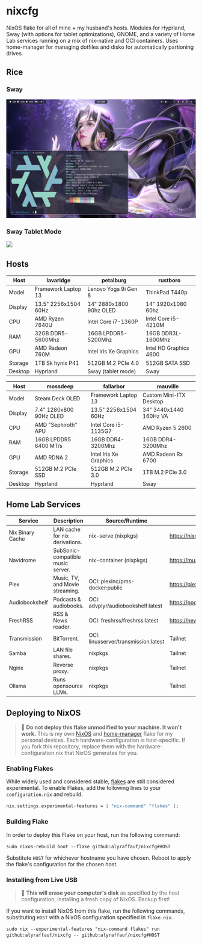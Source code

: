 # nixcfg
NixOS flake for all of mine + my husband's hosts. Modules for Hyprland, Sway (with options for tablet optimizations), GNOME, and a variety of Home Lab services running on a mix of nix-native and OCI containers. Uses home-manager for managing dotfiles and disko for automatically partioning drives.

## Rice
### Sway
![](./_img/sway.png)
### Sway Tablet Mode
![](./_img/sway-tablet.png)

## Hosts
| Host    | lavaridge            | petalburg               | rustboro               |
|---------|----------------------|-------------------------|------------------------|
| Model   | Framework Laptop 13  | Lenovo Yoga 9i Gen 8    | ThinkPad T440p         |
| Display | 13.5" 2256x1504 60Hz | 14" 2880x1800 90hz OLED | 14" 1920x1080 60hz     |
| CPU     | AMD Ryzen 7640U      | Intel Core i7-1360P     | Intel Core i5-4210M    |
| RAM     | 32GB DDR5-5600Mhz    | 16GB LPDDR5-5200Mhz     | 16GB DDR3L-1600Mhz     |
| GPU     | AMD Radeon 760M      | Intel Iris Xe Graphics  | Intel HD Graphics 4600 |
| Storage | 1TB Sk hynix P41     | 512GB M.2 PCIe 4.0      | 512GB SATA SSD         |
| Desktop | Hyprland             | Sway (tablet mode)      | Sway                   |

| Host    | mossdeep                | fallarbor              | mauville                |
|---------|-------------------------|------------------------|-------------------------|
| Model   | Steam Deck OLED         | Framework Laptop 13    | Custom Mini-ITX Desktop |
| Display | 7.4" 1280x800 90Hz OLED | 13.5" 2256x1504 60Hz   | 34" 3440x1440 160Hz VA  |
| CPU     | AMD "Sephiroth" APU     | Intel Core i5-1135G7   | AMD Ryzen 5 2600        |
| RAM     | 16GB LPDDR5 6400 MT/s   | 16GB DDR4-3200Mhz      | 16GB DDR4-3200Mhz       |
| GPU     | AMD RDNA 2              | Intel Iris Xe Graphics | AMD Radeon Rx 6700      |
| Storage | 512GB M.2 PCIe SSD      | 512GB M.2 PCIe 3.0     | 1TB M.2 PCIe 3.0        |
| Desktop | Hyprland                | Hyprland               | Sway                    |

## Home Lab Services
| Service          | Description                       | Source/Runtime                       | Domain                           |
|------------------|-----------------------------------|--------------------------------------|----------------------------------|
| Nix Binary Cache | LAN cache for nix derivations.    | nix-serve (nixpkgs)                  | https://nixcache.raffauflabs.com |
| Navidrome        | SubSonic-compatible music server. | nix-container (nixpkgs)              | https://music.raffauflabs.com    |
| Plex             | Music, TV, and Movie streaming.   | OCI: plexinc/pms-docker:public       | https://plex.raffauflabs.com     |
| Audiobookshelf   | Podcasts & audiobooks.            | OCI: advplyr/audiobookshelf:latest   | https://podcasts.raffauflabs.com |
| FreshRSS         | RSS & News reader.                | OCI: freshrss/freshrss:latest        | https://news.raffauflabs.com     |
| Transmission     | BitTorrent.                       | OCI: linuxserver/transmission:latest | Tailnet                          |
| Samba            | LAN file shares.                  | nixpkgs                              | Tailnet                          |
| Nginx            | Reverse proxy.                    | nixpkgs                              | Tailnet                          |
| Ollama           | Runs opensource LLMs.             | nixpkgs                              | Tailnet                          |

## Deploying to NixOS
> :red_circle: **Do not deploy this flake unmodified to your machine. It won't work.**
> This is my own [NixOS](https://nixos.org/) and [home-manager](https://github.com/nix-community/home-manager) flake for my personal devices.
> Each hardware-configuration is host-specific. If you fork this repository, replace them with the hardware-configuration.nix that NixOS generates for you.

### Enabling Flakes
While widely used and considered stable, [flakes](https://nixos.wiki/wiki/Flakes) are still considered experimental. To enable Flakes, add the following lines to your `configuration.nix` and rebuild.
```nix
nix.settings.experimental-features = [ "nix-command" "flakes" ];
```
### Building Flake
In order to deploy this Flake on your host, run the following command:
```console
sudo nixos-rebuild boot --flake github:alyraffauf/nixcfg#HOST
```
Substitute `HOST` for whichever hostname you have chosen. Reboot to apply the flake's configuration for the chosen host.

### Installing from Live USB
> :red_circle: **This will erase your computer's disk** as specified by the host configuration, installing a fresh copy of NixOS. Backup first!

If you want to install NixOS from this flake, run the following commands, substituting `HOST` with a NixOS configuration specified in `flake.nix`.
```console
sudo nix --experimental-features "nix-command flakes" run github:alyraffauf/nixcfg -- github:alyraffauf/nixcfg#HOST
```
